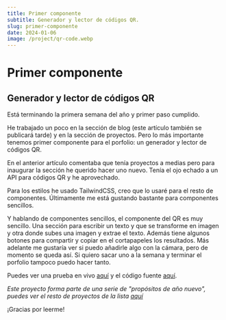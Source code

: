 ```yaml
---
title: Primer componente
subtitle: Generador y lector de códigos QR.
slug: primer-componente
date: 2024-01-06
image: /project/qr-code.webp
---
```

# Primer componente
## Generador y lector de códigos QR

Está terminando la primera semana del año y primer paso cumplido.

He trabajado un poco en la sección de blog (este artículo también se publicará tarde) y en la sección de proyectos. Pero lo más importante tenemos primer componente para el porfolio: un generador y lector de códigos QR.

En el anterior artículo comentaba que tenía proyectos a medias pero para inaugurar la sección he querido hacer uno nuevo. Tenía el ojo echado a un API para códigos QR y he aprovechado.

Para los estilos he usado TailwindCSS, creo que lo usaré para el resto de componentes. Últimamente me está gustando bastante para componentes sencillos.

Y hablando de componentes sencillos, el componente del QR es muy sencillo. Una sección para escribir un texto y que se transforme en imagen y otra donde subes una imagen y extrae el texto. Además tiene algunos botones para compartir y copiar en el cortapapeles los resultados. Más adelante me gustaría ver si puedo añadirle algo con la cámara, pero de momento se queda así. Si quiero sacar uno a la semana y terminar el porfolio tampoco puedo hacer tanto.

Puedes ver una prueba en vivo [aquí](https://mmestres-qr-code.netlify.app/) y el código fuente [aquí](https://github.com/MMestres/qr-code).

*Este proyecto forma parte de una serie de "propósitos de año nuevo", puedes ver el resto de proyectos de la lista [aquí](/blog/bienvenido)*

¡Gracias por leerme!